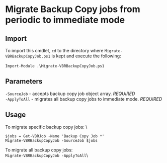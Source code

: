# Migrate Backup Copy jobs from periodic to immediate mode

## Import
To import this cmdlet, `cd` to the directory where `Migrate-VBRBackupCopyJob.ps1` is kept and execute the following: \
\
`Import-Module .\Migrate-VBRBackupCopyJob.ps1`

## Parameters
`-SourceJob` - accepts backup copy job object array. *REQUIRED* \
`-ApplyToAll` - migrates all backup copy jobs to immediate mode. *REQUIRED* 


## Usage

To migrate specific backup copy jobs: \
```
$jobs = Get-VBRJob -Name 'Backup Copy Job *'
Migrate-VBRBackupCopyJob -SourceJob $jobs
```

To migrate all backup copy jobs: \
`Migrate-VBRBackupCopyJob -ApplyToAll`\
